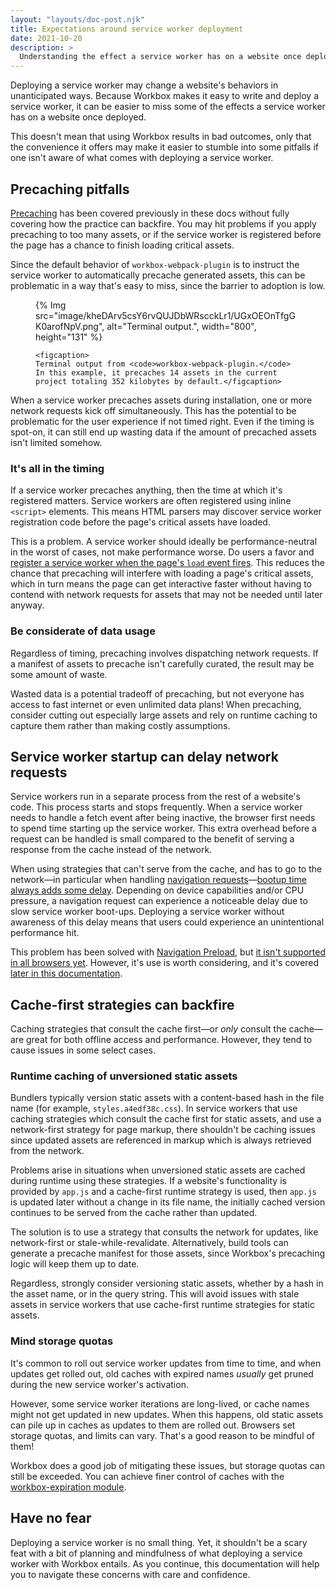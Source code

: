 ```yaml
---
layout: "layouts/doc-post.njk"
title: Expectations around service worker deployment
date: 2021-10-20
description: >
  Understanding the effect a service worker has on a website once deployed.
---
```


Deploying a service worker may change a website's behaviors in unanticipated ways.
Because Workbox makes it easy to write and deploy a service worker,
it can be easier to miss some of the effects a service worker has on a website once deployed.

This doesn't mean that using Workbox results in bad outcomes,
only that the convenience it offers may make it easier to stumble into some pitfalls if one isn't aware of what comes with deploying a service worker.

## Precaching pitfalls

[Precaching](/docs/workbox/caching-strategies-overview/#cache-only)
has been covered previously in these docs without fully covering how the practice can backfire.
You may hit problems if you apply precaching to too many assets,
or if the service worker is registered before the page has a chance to finish loading critical assets.

Since the default behavior of `workbox-webpack-plugin`
is to instruct the service worker to automatically precache generated assets,
this can be problematic in a way that's easy to miss, since the barrier to adoption is low.

<figure>
    {% Img src="image/kheDArv5csY6rvQUJDbWRscckLr1/UGxOEOnTfgGK0arofNpV.png", alt="Terminal output.", width="800", height="131" %}

    <figcaption>
    Terminal output from <code>workbox-webpack-plugin.</code>
    In this example, it precaches 14 assets in the current project totaling 352 kilobytes by default.</figcaption>
</figure>

When a service worker precaches assets during installation,
one or more network requests kick off simultaneously.
This has the potential to be problematic for the user experience if not timed right.
Even if the timing is spot-on, it can still end up wasting data if the amount of precached assets isn't limited somehow.

### It's all in the timing

If a service worker precaches anything, then the time at which it's registered matters.
Service workers are often registered using inline `<script>` elements.
This means HTML parsers may discover service worker registration code before the page's critical assets have loaded.

This is a problem. A service worker should ideally be performance-neutral in the worst of cases,
not make performance worse. Do users a favor and
[register a service worker when the page's `load` event fires](https://developers.google.com/web/fundamentals/primers/service-workers/registration).
This reduces the chance that precaching will interfere with loading a page's critical assets,
which in turn means the page can get interactive faster without having to contend with network requests for assets that may not be needed until later anyway.

### Be considerate of data usage

Regardless of timing, precaching involves dispatching network requests.
If a manifest of assets to precache isn't carefully curated, the result may be some amount of waste.

Wasted data is a potential tradeoff of precaching,
but not everyone has access to fast internet or even unlimited data plans!
When precaching, consider cutting out especially large assets and rely on runtime caching to capture them rather than making costly assumptions.

## Service worker startup can delay network requests

Service workers run in a separate process from the rest of a website's code.
This process starts and stops frequently.
When a service worker needs to handle a fetch event after being inactive,
the browser first needs to spend time starting up the service worker.
This extra overhead before a request can be handled is small compared to the benefit of serving a response from the cache instead of the network.

When using strategies that can't serve from the cache,
and has to go to the network&mdash;in particular when handling
[navigation requests](https://web.dev/handling-navigation-requests/)&mdash;[bootup time always adds some delay](https://developers.google.com/web/updates/2017/02/navigation-preload#the-problem).
Depending on device capabilities and/or CPU pressure,
a navigation request can experience a noticeable delay due to slow service worker boot-ups.
Deploying a service worker without awareness of this delay means that users could experience an unintentional performance hit.

This problem has been solved with [Navigation Preload](https://developers.google.com/web/updates/2017/02/navigation-preload#the-solution),
but [it isn't supported in all browsers yet](https://caniuse.com/mdn-api_navigationpreloadmanager_enable).
However, it's use is worth considering,
and it's covered [later in this documentation](/docs/workbox/navigation-preload).

## Cache-first strategies can backfire

Caching strategies that consult the cache first&mdash;or _only_ consult the cache&mdash;are great for both offline access and performance.
However, they tend to cause issues in some select cases.

### Runtime caching of unversioned static assets

Bundlers typically version static assets with a content-based hash in the file name (for example, `styles.a4edf38c.css`).
In service workers that use caching strategies which consult the cache first for static assets,
and use a network-first strategy for page markup,
there shouldn't be caching issues since updated assets are referenced in markup which is always retrieved from the network.

Problems arise in situations when unversioned static assets are cached during runtime using these strategies.
If a website's functionality is provided by `app.js` and a cache-first runtime strategy is used,
then `app.js` is updated later without a change in its file name,
the initially cached version continues to be served from the cache rather than updated.

The solution is to use a strategy that consults the network for updates,
like network-first or stale-while-revalidate.
Alternatively, build tools can generate a precache manifest for those assets,
since Workbox's precaching logic will keep them up to date.

Regardless, strongly consider versioning static assets, whether by a hash in the asset name, or in the query string.
This will avoid issues with stale assets in service workers that use cache-first runtime strategies for static assets.

### Mind storage quotas

It's common to roll out service worker updates from time to time,
and when updates get rolled out, old caches with expired names _usually_ get pruned during the new service worker's activation.

However, some service worker iterations are long-lived,
or cache names might not get updated in new updates.
When this happens, old static assets can pile up in caches as updates to them are rolled out.
Browsers set storage quotas, and limits can vary. That's a good reason to be mindful of them!

Workbox does a good job of mitigating these issues,
but storage quotas can still be exceeded.
You can achieve finer control of caches with the
[workbox-expiration module](​​/docs/workbox/modules/workbox-expiration).

## Have no fear

Deploying a service worker is no small thing.
Yet, it shouldn't be a scary feat with a bit of planning and mindfulness of what deploying a service worker with Workbox entails.
As you continue, this documentation will help you to navigate these concerns with care and confidence.
